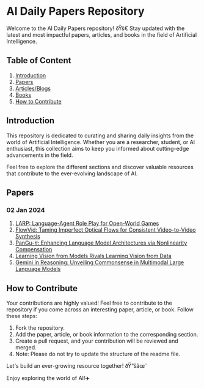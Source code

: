 # AI Daily Papers Repository

Welcome to the AI Daily Papers repository! ðŸš€ Stay updated with the latest and most impactful papers, articles, and books in the field of Artificial Intelligence.

## Table of Content
1. [Introduction](#introduction)
2. [Papers](#papers)
3. [Articles/Blogs](#articlesblogs)
4. [Books](https://github.com/pranavbelhekar01/Notes/blob/main/Books.md)
5. [How to Contribute](#how-to-contribute)

## Introduction
This repository is dedicated to curating and sharing daily insights from the world of Artificial Intelligence. Whether you are a researcher, student, or AI enthusiast, this collection aims to keep you informed about cutting-edge advancements in the field.

Feel free to explore the different sections and discover valuable resources that contribute to the ever-evolving landscape of AI.

## Papers
### 02 Jan 2024
1. [LARP: Language-Agent Role Play for Open-World Games](https://huggingface.co/papers/2312.17653)
2. [FlowVid: Taming Imperfect Optical Flows for Consistent Video-to-Video Synthesis](https://huggingface.co/papers/2312.17681)
3. [PanGu-$π$: Enhancing Language Model Architectures via Nonlinearity Compensation](https://huggingface.co/papers/2312.17276)
4. [Learning Vision from Models Rivals Learning Vision from Data](https://huggingface.co/papers/2312.17742)
5. [Gemini in Reasoning: Unveiling Commonsense in Multimodal Large Language Models](https://huggingface.co/papers/2312.17661)


## How to Contribute
Your contributions are highly valued! Feel free to contribute to the repository if you come across an interesting paper, article, or book. Follow these steps:
1. Fork the repository.
2. Add the paper, article, or book information to the corresponding section.
3. Create a pull request, and your contribution will be reviewed and merged.
4. Note: Please do not try to update the structure of the readme file.

Let's build an ever-growing resource together! ðŸ“šâœ¨

Enjoy exploring the world of AI!✈️


